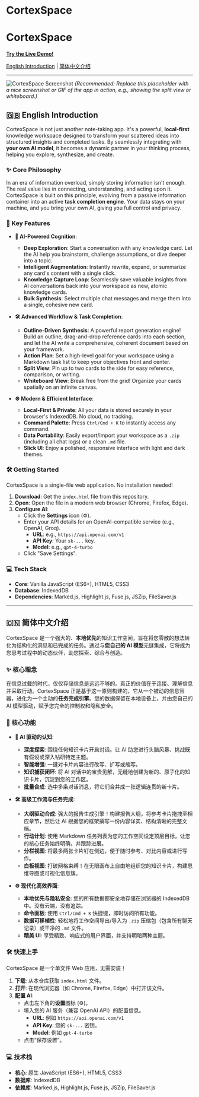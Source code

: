 # CortexSpace
# CortexSpace

[**Try the Live Demo!**](https://your-github-username.github.io/your-repo-name/)

[English Introduction](#-english-introduction) | [简体中文介绍](#-简体中文介绍)

---

![CortexSpace Screenshot](https://user-images.githubusercontent.com/YOUR_USERNAME/YOUR_REPO/assets/placeholder.png)
*(Recommended: Replace this placeholder with a nice screenshot or GIF of the app in action, e.g., showing the split view or whiteboard.)*

## 🇬🇧 English Introduction

CortexSpace is not just another note-taking app. It's a powerful, **local-first** knowledge workspace designed to transform your scattered ideas into structured insights and completed tasks. By seamlessly integrating with **your own AI model**, it becomes a dynamic partner in your thinking process, helping you explore, synthesize, and create.

### ✨ Core Philosophy

In an era of information overload, simply storing information isn't enough. The real value lies in connecting, understanding, and acting upon it. CortexSpace is built on this principle, evolving from a passive information container into an active **task completion engine**. Your data stays on your machine, and you bring your own AI, giving you full control and privacy.

### 🚀 Key Features

-   **🧠 AI-Powered Cognition**:
    -   **Deep Exploration**: Start a conversation with any knowledge card. Let the AI help you brainstorm, challenge assumptions, or dive deeper into a topic.
    -   **Intelligent Augmentation**: Instantly rewrite, expand, or summarize any card's content with a single click.
    -   **Knowledge Capture Loop**: Seamlessly save valuable insights from AI conversations back into your workspace as new, atomic knowledge cards.
    -   **Bulk Synthesis**: Select multiple chat messages and merge them into a single, cohesive new card.

-   **🛠️ Advanced Workflow & Task Completion**:
    -   **Outline-Driven Synthesis**: A powerful report generation engine! Build an outline, drag-and-drop reference cards into each section, and let the AI write a comprehensive, coherent document based on your framework.
    -   **Action Plan**: Set a high-level goal for your workspace using a Markdown task list to keep your objectives front and center.
    -   **Split View**: Pin up to two cards to the side for easy reference, comparison, or writing.
    -   **Whiteboard View**: Break free from the grid! Organize your cards spatially on an infinite canvas.

-   **⚙️ Modern & Efficient Interface**:
    -   **Local-First & Private**: All your data is stored securely in your browser's IndexedDB. No cloud, no tracking.
    -   **Command Palette**: Press `Ctrl/Cmd + K` to instantly access any command.
    -   **Data Portability**: Easily export/import your workspace as a `.zip` (including all chat logs) or a clean `.md` file.
    -   **Slick UI**: Enjoy a polished, responsive interface with light and dark themes.

### 🛠️ Getting Started

CortexSpace is a single-file web application. No installation needed!

1.  **Download**: Get the `index.html` file from this repository.
2.  **Open**: Open the file in a modern web browser (Chrome, Firefox, Edge).
3.  **Configure AI**:
    -   Click the **Settings** icon (⚙️).
    -   Enter your API details for an OpenAI-compatible service (e.g., OpenAI, Groq).
        -   **URL**: e.g., `https://api.openai.com/v1`
        -   **API Key**: Your `sk-...` key.
        -   **Model**: e.g., `gpt-4-turbo`
    -   Click "Save Settings".

### 💻 Tech Stack

-   **Core**: Vanilla JavaScript (ES6+), HTML5, CSS3
-   **Database**: IndexedDB
-   **Dependencies**: Marked.js, Highlight.js, Fuse.js, JSZip, FileSaver.js

---

## 🇨🇳 简体中文介绍

CortexSpace 是一个强大的、**本地优先**的知识工作空间，旨在将您零散的想法转化为结构化的洞见和已完成的任务。通过与**您自己的 AI 模型**无缝集成，它将成为您思考过程中的动态伙伴，助您探索、综合与创造。

### ✨ 核心理念

在信息过载的时代，仅仅存储信息是远远不够的。真正的价值在于连接、理解信息并采取行动。CortexSpace 正是基于这一原则构建的，它从一个被动的信息容器，进化为一个主动的**任务完成引擎**。您的数据保留在本地设备上，并由您自己的 AI 模型驱动，赋予您完全的控制权和隐私安全。

### 🚀 核心功能

-   **🧠 AI 驱动的认知**:
    -   **深度探索**: 围绕任何知识卡片开启对话。让 AI 助您进行头脑风暴、挑战既有假设或深入钻研特定主题。
    -   **智能增强**: 一键对卡片内容进行改写、扩写或缩写。
    -   **知识捕获闭环**: 将 AI 对话中的宝贵见解，无缝地创建为新的、原子化的知识卡片，沉淀到您的工作区。
    -   **批量合成**: 选中多条对话消息，将它们合并成一张逻辑连贯的新卡片。

-   **🛠️ 高级工作流与任务完成**:
    -   **大纲驱动合成**: 强大的报告生成引擎！构建报告大纲，将参考卡片拖拽至相应章节，然后让 AI 根据您的框架撰写一份内容详实、结构清晰的完整文档。
    -   **行动计划**: 使用 Markdown 任务列表为您的工作空间设定顶层目标，让您的核心任务始终明确，并跟踪进展。
    -   **分栏视图**: 将最多两张卡片钉在侧边，便于随时参考、对比内容或进行写作。
    -   **白板视图**: 打破网格束缚！在无限画布上自由地组织您的知识卡片，构建思维导图或可视化信息簇。

-   **⚙️ 现代化高效界面**:
    -   **本地优先与隐私安全**: 您的所有数据都安全地存储在浏览器的 IndexedDB 中。没有云端，没有追踪。
    -   **命令面板**: 使用 `Ctrl/Cmd + K` 快捷键，即时访问所有功能。
    -   **数据可移植性**: 轻松地将工作空间导出/导入为 `.zip` 压缩包（包含所有聊天记录）或干净的 `.md` 文件。
    -   **精美 UI**: 享受精致、响应式的用户界面，并支持明暗两种主题。

### 🛠️ 快速上手

CortexSpace 是一个单文件 Web 应用，无需安装！

1.  **下载**: 从本仓库获取 `index.html` 文件。
2.  **打开**: 在现代浏览器（如 Chrome, Firefox, Edge）中打开该文件。
3.  **配置 AI**:
    -   点击左下角的**设置**图标 (⚙️)。
    -   填入您的 AI 服务（兼容 OpenAI API）的配置信息。
        -   **URL**: 例如 `https://api.openai.com/v1`
        -   **API Key**: 您的 `sk-...` 密钥。
        -   **Model**: 例如 `gpt-4-turbo`
    -   点击“保存设置”。

### 💻 技术栈

-   **核心**: 原生 JavaScript (ES6+), HTML5, CSS3
-   **数据库**: IndexedDB
-   **依赖库**: Marked.js, Highlight.js, Fuse.js, JSZip, FileSaver.js

